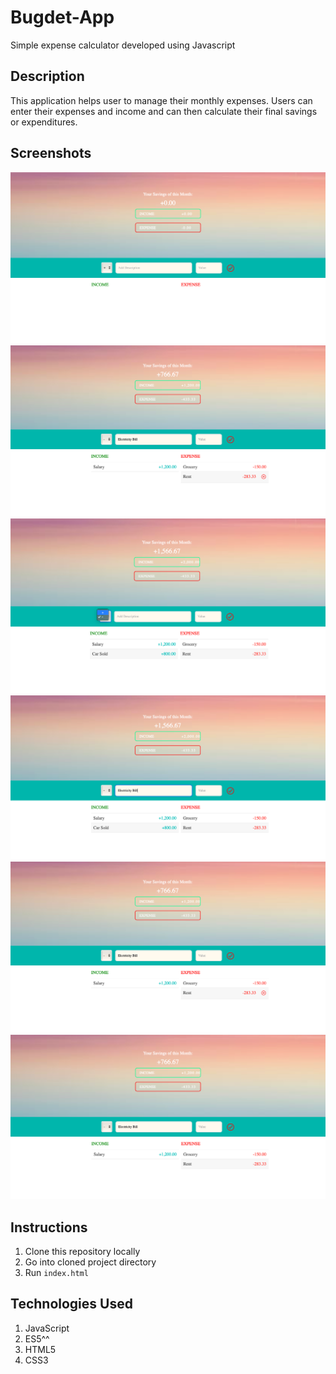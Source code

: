 # Bugdet-App
Simple expense calculator developed using Javascript

## Description
This application helps user to manage their monthly expenses. Users can enter their expenses and income and can then calculate their final savings or expenditures.

## Screenshots
![Initial](/Screenshots/Initial.png) ![After](Screenshots/Delete%20button.png)
![Choose Selector](/Screenshots/Selector.png) ![Add Description](/Screenshots/Add_Description.png)
![Delete Button](/Screenshots/Delete%20button.png) ![Delete Item](/Screenshots/Delete%20item.png)

## Instructions

1. Clone this repository locally
2. Go into cloned project directory
3. Run `index.html`

## Technologies Used

1. JavaScript
2. ES5^^
3. HTML5
4. CSS3
 
